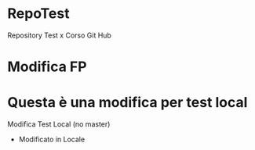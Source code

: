 # RepoTest
Repository Test x Corso Git Hub

# Modifica FP

# Questa è una modifica per test local 
Modifica Test Local (no master)

- Modificato in Locale
